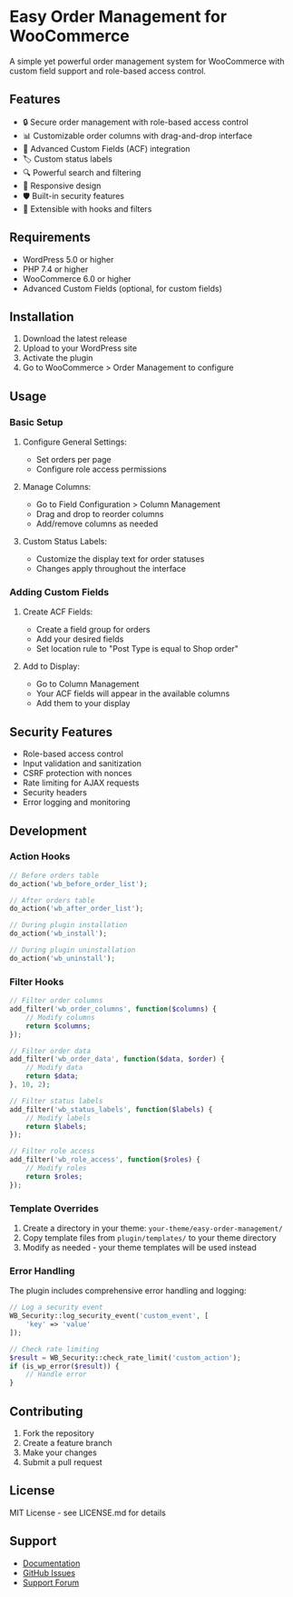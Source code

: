 # Easy Order Management for WooCommerce

A simple yet powerful order management system for WooCommerce with custom field support and role-based access control.

## Features

- 🔒 Secure order management with role-based access control
- 📊 Customizable order columns with drag-and-drop interface
- 🔄 Advanced Custom Fields (ACF) integration
- 🏷️ Custom status labels
- 🔍 Powerful search and filtering
- 📱 Responsive design
- 🛡️ Built-in security features
- 🔌 Extensible with hooks and filters

## Requirements

- WordPress 5.0 or higher
- PHP 7.4 or higher
- WooCommerce 6.0 or higher
- Advanced Custom Fields (optional, for custom fields)

## Installation

1. Download the latest release
2. Upload to your WordPress site
3. Activate the plugin
4. Go to WooCommerce > Order Management to configure

## Usage

### Basic Setup

1. Configure General Settings:
   - Set orders per page
   - Configure role access permissions

2. Manage Columns:
   - Go to Field Configuration > Column Management
   - Drag and drop to reorder columns
   - Add/remove columns as needed

3. Custom Status Labels:
   - Customize the display text for order statuses
   - Changes apply throughout the interface

### Adding Custom Fields

1. Create ACF Fields:
   - Create a field group for orders
   - Add your desired fields
   - Set location rule to "Post Type is equal to Shop order"

2. Add to Display:
   - Go to Column Management
   - Your ACF fields will appear in the available columns
   - Add them to your display

## Security Features

- Role-based access control
- Input validation and sanitization
- CSRF protection with nonces
- Rate limiting for AJAX requests
- Security headers
- Error logging and monitoring

## Development

### Action Hooks

```php
// Before orders table
do_action('wb_before_order_list');

// After orders table
do_action('wb_after_order_list');

// During plugin installation
do_action('wb_install');

// During plugin uninstallation
do_action('wb_uninstall');
```

### Filter Hooks

```php
// Filter order columns
add_filter('wb_order_columns', function($columns) {
    // Modify columns
    return $columns;
});

// Filter order data
add_filter('wb_order_data', function($data, $order) {
    // Modify data
    return $data;
}, 10, 2);

// Filter status labels
add_filter('wb_status_labels', function($labels) {
    // Modify labels
    return $labels;
});

// Filter role access
add_filter('wb_role_access', function($roles) {
    // Modify roles
    return $roles;
});
```

### Template Overrides

1. Create a directory in your theme: `your-theme/easy-order-management/`
2. Copy template files from `plugin/templates/` to your theme directory
3. Modify as needed - your theme templates will be used instead

### Error Handling

The plugin includes comprehensive error handling and logging:

```php
// Log a security event
WB_Security::log_security_event('custom_event', [
    'key' => 'value'
]);

// Check rate limiting
$result = WB_Security::check_rate_limit('custom_action');
if (is_wp_error($result)) {
    // Handle error
}
```

## Contributing

1. Fork the repository
2. Create a feature branch
3. Make your changes
4. Submit a pull request

## License

MIT License - see LICENSE.md for details

## Support

- [Documentation](https://wunderlandmedia.com/docs)
- [GitHub Issues](https://github.com/wunderlandmedia/easy-order-management/issues)
- [Support Forum](https://wordpress.org/support/plugin/easy-order-management/) 